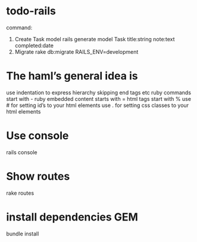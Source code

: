 # todo-rails

command:
1. Create Task model 
rails generate model Task title:string note:text completed:date
2. Migrate
rake db:migrate RAILS_ENV=development

# The haml’s general idea is
use indentation to express hierarchy skipping end tags etc
ruby commands start with -
ruby embedded content starts with =
html tags start with %
use # for setting id’s to your html elements
use . for setting css classes to your html elements

# Use console
rails console

# Show routes
rake routes

# install dependencies GEM
bundle install